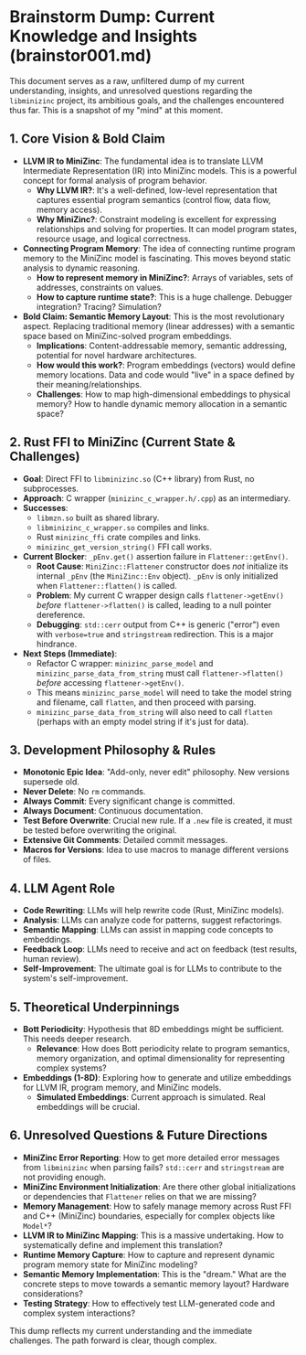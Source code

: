 # Brainstorm Dump: Current Knowledge and Insights (brainstor001.md)

This document serves as a raw, unfiltered dump of my current understanding, insights, and unresolved questions regarding the `libminizinc` project, its ambitious goals, and the challenges encountered thus far. This is a snapshot of my "mind" at this moment.

## 1. Core Vision & Bold Claim

*   **LLVM IR to MiniZinc**: The fundamental idea is to translate LLVM Intermediate Representation (IR) into MiniZinc models. This is a powerful concept for formal analysis of program behavior.
    *   **Why LLVM IR?**: It's a well-defined, low-level representation that captures essential program semantics (control flow, data flow, memory access).
    *   **Why MiniZinc?**: Constraint modeling is excellent for expressing relationships and solving for properties. It can model program states, resource usage, and logical correctness.
*   **Connecting Program Memory**: The idea of connecting runtime program memory to the MiniZinc model is fascinating. This moves beyond static analysis to dynamic reasoning.
    *   **How to represent memory in MiniZinc?**: Arrays of variables, sets of addresses, constraints on values.
    *   **How to capture runtime state?**: This is a huge challenge. Debugger integration? Tracing? Simulation?
*   **Bold Claim: Semantic Memory Layout**: This is the most revolutionary aspect. Replacing traditional memory (linear addresses) with a semantic space based on MiniZinc-solved program embeddings.
    *   **Implications**: Content-addressable memory, semantic addressing, potential for novel hardware architectures.
    *   **How would this work?**: Program embeddings (vectors) would define memory locations. Data and code would "live" in a space defined by their meaning/relationships.
    *   **Challenges**: How to map high-dimensional embeddings to physical memory? How to handle dynamic memory allocation in a semantic space?

## 2. Rust FFI to MiniZinc (Current State & Challenges)

*   **Goal**: Direct FFI to `libminizinc.so` (C++ library) from Rust, no subprocesses.
*   **Approach**: C wrapper (`minizinc_c_wrapper.h/.cpp`) as an intermediary.
*   **Successes**: 
    *   `libmzn.so` built as shared library.
    *   `libminizinc_c_wrapper.so` compiles and links.
    *   Rust `minizinc_ffi` crate compiles and links.
    *   `minizinc_get_version_string()` FFI call works.
*   **Current Blocker**: `_pEnv.get()` assertion failure in `Flattener::getEnv()`.
    *   **Root Cause**: `MiniZinc::Flattener` constructor does *not* initialize its internal `_pEnv` (the `MiniZinc::Env` object). `_pEnv` is only initialized when `Flattener::flatten()` is called.
    *   **Problem**: My current C wrapper design calls `flattener->getEnv()` *before* `flattener->flatten()` is called, leading to a null pointer dereference.
    *   **Debugging**: `std::cerr` output from C++ is generic ("error") even with `verbose=true` and `stringstream` redirection. This is a major hindrance.
*   **Next Steps (Immediate)**:
    *   Refactor C wrapper: `minizinc_parse_model` and `minizinc_parse_data_from_string` must call `flattener->flatten()` *before* accessing `flattener->getEnv()`.
    *   This means `minizinc_parse_model` will need to take the model string and filename, call `flatten`, and then proceed with parsing.
    *   `minizinc_parse_data_from_string` will also need to call `flatten` (perhaps with an empty model string if it's just for data).

## 3. Development Philosophy & Rules

*   **Monotonic Epic Idea**: "Add-only, never edit" philosophy. New versions supersede old.
*   **Never Delete**: No `rm` commands.
*   **Always Commit**: Every significant change is committed.
*   **Always Document**: Continuous documentation.
*   **Test Before Overwrite**: Crucial new rule. If a `.new` file is created, it must be tested before overwriting the original.
*   **Extensive Git Comments**: Detailed commit messages.
*   **Macros for Versions**: Idea to use macros to manage different versions of files.

## 4. LLM Agent Role

*   **Code Rewriting**: LLMs will help rewrite code (Rust, MiniZinc models).
*   **Analysis**: LLMs can analyze code for patterns, suggest refactorings.
*   **Semantic Mapping**: LLMs can assist in mapping code concepts to embeddings.
*   **Feedback Loop**: LLMs need to receive and act on feedback (test results, human review).
*   **Self-Improvement**: The ultimate goal is for LLMs to contribute to the system's self-improvement.

## 5. Theoretical Underpinnings

*   **Bott Periodicity**: Hypothesis that 8D embeddings might be sufficient. This needs deeper research.
    *   **Relevance**: How does Bott periodicity relate to program semantics, memory organization, and optimal dimensionality for representing complex systems?
*   **Embeddings (1-8D)**: Exploring how to generate and utilize embeddings for LLVM IR, program memory, and MiniZinc models.
    *   **Simulated Embeddings**: Current approach is simulated. Real embeddings will be crucial.

## 6. Unresolved Questions & Future Directions

*   **MiniZinc Error Reporting**: How to get more detailed error messages from `libminizinc` when parsing fails? `std::cerr` and `stringstream` are not providing enough.
*   **MiniZinc Environment Initialization**: Are there other global initializations or dependencies that `Flattener` relies on that we are missing?
*   **Memory Management**: How to safely manage memory across Rust FFI and C++ (MiniZinc) boundaries, especially for complex objects like `Model*`?
*   **LLVM IR to MiniZinc Mapping**: This is a massive undertaking. How to systematically define and implement this translation?
*   **Runtime Memory Capture**: How to capture and represent dynamic program memory state for MiniZinc modeling?
*   **Semantic Memory Implementation**: This is the "dream." What are the concrete steps to move towards a semantic memory layout? Hardware considerations?
*   **Testing Strategy**: How to effectively test LLM-generated code and complex system interactions?

This dump reflects my current understanding and the immediate challenges.
The path forward is clear, though complex.
